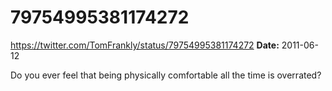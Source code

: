 # 79754995381174272
https://twitter.com/TomFrankly/status/79754995381174272
**Date:** 2011-06-12

Do you ever feel that being physically comfortable all the time is overrated?
